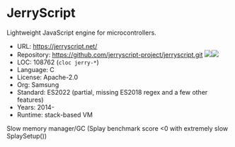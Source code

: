 # JerryScript

Lightweight JavaScript engine for microcontrollers.

* URL:        https://jerryscript.net/
* Repository: https://github.com/jerryscript-project/jerryscript.git <img src="https://img.shields.io/github/stars/jerryscript-project/jerryscript?label=&style=flat-square" /><img src="https://img.shields.io/github/last-commit/jerryscript-project/jerryscript?label=&style=flat-square" />
* LOC:        108762 (`cloc jerry-*`)
* Language:   C
* License:    Apache-2.0
* Org:        Samsung
* Standard:   ES2022 (partial, missing ES2018 regex and a few other features)
* Years:      2014-
* Runtime:    stack-based VM

Slow memory manager/GC (Splay benchmark score <0 with extremely slow SplaySetup())
